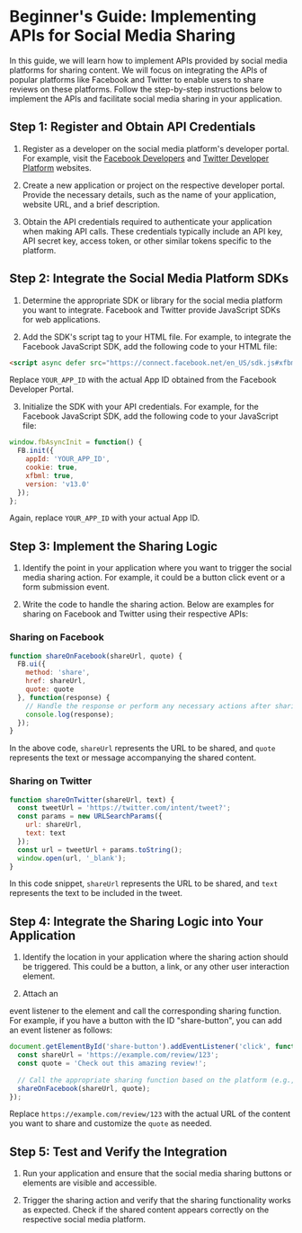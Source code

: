 # Beginner's Guide: Implementing APIs for Social Media Sharing

In this guide, we will learn how to implement APIs provided by social media platforms for sharing content. We will focus on integrating the APIs of popular platforms like Facebook and Twitter to enable users to share reviews on these platforms. Follow the step-by-step instructions below to implement the APIs and facilitate social media sharing in your application.

## Step 1: Register and Obtain API Credentials

1. Register as a developer on the social media platform's developer portal. For example, visit the [Facebook Developers](https://developers.facebook.com/) and [Twitter Developer Platform](https://developer.twitter.com/) websites.

2. Create a new application or project on the respective developer portal. Provide the necessary details, such as the name of your application, website URL, and a brief description.

3. Obtain the API credentials required to authenticate your application when making API calls. These credentials typically include an API key, API secret key, access token, or other similar tokens specific to the platform.

## Step 2: Integrate the Social Media Platform SDKs

1. Determine the appropriate SDK or library for the social media platform you want to integrate. Facebook and Twitter provide JavaScript SDKs for web applications.

2. Add the SDK's script tag to your HTML file. For example, to integrate the Facebook JavaScript SDK, add the following code to your HTML file:

```html
<script async defer src="https://connect.facebook.net/en_US/sdk.js#xfbml=1&version=v13.0&appId=YOUR_APP_ID&autoLogAppEvents=1" crossorigin="anonymous"></script>
```

Replace `YOUR_APP_ID` with the actual App ID obtained from the Facebook Developer Portal.

3. Initialize the SDK with your API credentials. For example, for the Facebook JavaScript SDK, add the following code to your JavaScript file:

```javascript
window.fbAsyncInit = function() {
  FB.init({
    appId: 'YOUR_APP_ID',
    cookie: true,
    xfbml: true,
    version: 'v13.0'
  });
};
```

Again, replace `YOUR_APP_ID` with your actual App ID.

## Step 3: Implement the Sharing Logic

1. Identify the point in your application where you want to trigger the social media sharing action. For example, it could be a button click event or a form submission event.

2. Write the code to handle the sharing action. Below are examples for sharing on Facebook and Twitter using their respective APIs:

### Sharing on Facebook

```javascript
function shareOnFacebook(shareUrl, quote) {
  FB.ui({
    method: 'share',
    href: shareUrl,
    quote: quote
  }, function(response) {
    // Handle the response or perform any necessary actions after sharing
    console.log(response);
  });
}
```

In the above code, `shareUrl` represents the URL to be shared, and `quote` represents the text or message accompanying the shared content.

### Sharing on Twitter

```javascript
function shareOnTwitter(shareUrl, text) {
  const tweetUrl = 'https://twitter.com/intent/tweet?';
  const params = new URLSearchParams({
    url: shareUrl,
    text: text
  });
  const url = tweetUrl + params.toString();
  window.open(url, '_blank');
}
```

In this code snippet, `shareUrl` represents the URL to be shared, and `text` represents the text to be included in the tweet.

## Step 4: Integrate the Sharing Logic into Your Application

1. Identify the location in your application where the sharing action should be triggered. This could be a button, a link, or any other user interaction element.

2. Attach an

 event listener to the element and call the corresponding sharing function. For example, if you have a button with the ID "share-button", you can add an event listener as follows:

```javascript
document.getElementById('share-button').addEventListener('click', function() {
  const shareUrl = 'https://example.com/review/123';
  const quote = 'Check out this amazing review!';
  
  // Call the appropriate sharing function based on the platform (e.g., Facebook or Twitter)
  shareOnFacebook(shareUrl, quote);
});
```

Replace `https://example.com/review/123` with the actual URL of the content you want to share and customize the `quote` as needed.

## Step 5: Test and Verify the Integration

1. Run your application and ensure that the social media sharing buttons or elements are visible and accessible.

2. Trigger the sharing action and verify that the sharing functionality works as expected. Check if the shared content appears correctly on the respective social media platform.

